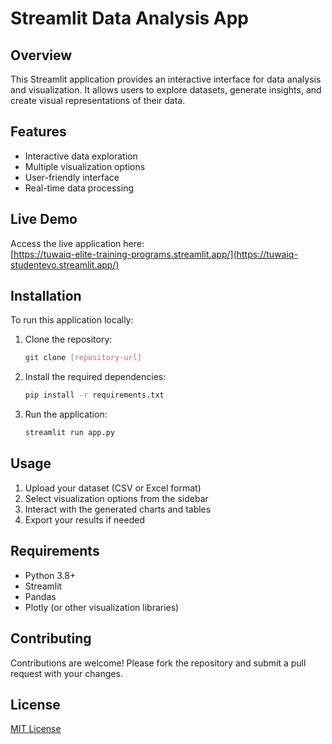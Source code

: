 # Streamlit Data Analysis App

## Overview
This Streamlit application provides an interactive interface for data analysis and visualization. It allows users to explore datasets, generate insights, and create visual representations of their data.

## Features
- Interactive data exploration
- Multiple visualization options
- User-friendly interface
- Real-time data processing

## Live Demo
Access the live application here:  
[https://tuwaiq-elite-training-programs.streamlit.app/](https://tuwaiq-studentevo.streamlit.app/)

## Installation
To run this application locally:

1. Clone the repository:
   ```bash
   git clone [repository-url]
   ```

2. Install the required dependencies:
   ```bash
   pip install -r requirements.txt
   ```

3. Run the application:
   ```bash
   streamlit run app.py
   ```

## Usage
1. Upload your dataset (CSV or Excel format)
2. Select visualization options from the sidebar
3. Interact with the generated charts and tables
4. Export your results if needed

## Requirements
- Python 3.8+
- Streamlit
- Pandas
- Plotly (or other visualization libraries)

## Contributing
Contributions are welcome! Please fork the repository and submit a pull request with your changes.

## License
[MIT License](LICENSE)
